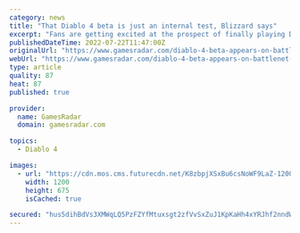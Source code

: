 ```yaml
---
category: news
title: "That Diablo 4 beta is just an internal test, Blizzard says"
excerpt: "Fans are getting excited at the prospect of finally playing Diablo 4 now that the beta has appeared on the Battle.net launcher. Last month's Xbox and Bethesda showcase revealed Diablo 4 is set to ..."
publishedDateTime: 2022-07-22T11:47:00Z
originalUrl: "https://www.gamesradar.com/diablo-4-beta-appears-on-battlenet-launcher-exciting-fans/"
webUrl: "https://www.gamesradar.com/diablo-4-beta-appears-on-battlenet-launcher-exciting-fans/"
type: article
quality: 87
heat: 87
published: true

provider:
  name: GamesRadar
  domain: gamesradar.com

topics:
  - Diablo 4

images:
  - url: "https://cdn.mos.cms.futurecdn.net/K8zbpjXSxBu6csNoWF9LaZ-1200-80.jpg"
    width: 1200
    height: 675
    isCached: true

secured: "hus5dihBdVs3XMWqLQ5PzFZYfMtuxsgt2zfVvSxZuJ1KpKaHh4xYRJhf2nndWdO64g0XWp4Gs5gZKXdXnv8GI79IvYINvulElDH7KGgJTYl4eJp1myJopiD5fSvKNJBfOQX7LoCKpqY93Hl4jTQ8g8JWh+/OnxGGJpBi2wqdBGY5a4iblpAQx39G+F08/vGA/1N+MhIQ1tnz8dGyMAXviu/7zgJNtxMNR67D+QiREl4Q7W4iB3vbkgQ1FXGOj0/UdoDroTOBbe2FBT6C5uqSUl7RKEvJ52kiveV3jhZ3rpkvpTYkbsaH/EeE3VSySlS3pi3AN3tDbgr4WWXOfVLPTWKuMxElaIY7edXaUJrC5UE=;aie2EgmbiEK45oJx6LWITg=="
---
```


